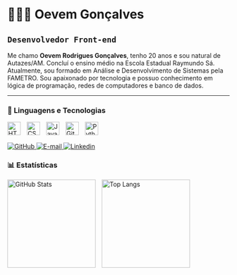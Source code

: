 <h1>👩🏻‍💻 Oevem Gonçalves</h1>

<h2><code>Desenvolvedor Front-end</code></h2>

<p>
  Me chamo <b>Oevem Rodrigues Gonçalves</b>, tenho 20 anos e sou natural de Autazes/AM.
  Concluí o ensino médio na Escola Estadual Raymundo Sá.
  Atualmente, sou formado em Análise e Desenvolvimento de Sistemas pela FAMETRO.
  Sou apaixonado por tecnologia e possuo conhecimento em lógica de programação, redes de computadores e banco de dados.
</p>

<hr/>

<h3>🤖 Linguagens e Tecnologias</h3>

<p>
  <img alt="HTML" title="HTML" width="30px" style="padding-right:10px;" src="https://cdn.jsdelivr.net/gh/devicons/devicon@latest/icons/html5/html5-original.svg"/>
  <img alt="CSS" title="CSS" width="30px" style="padding-right:10px;" src="https://cdn.jsdelivr.net/gh/devicons/devicon@latest/icons/css3/css3-original.svg"/>
  <img alt="JavaScript" title="JavaScript" width="30px" style="padding-right:10px;" src="https://cdn.jsdelivr.net/gh/devicons/devicon@latest/icons/javascript/javascript-original.svg"/>
  <img alt="Git" title="Git" width="30px" style="padding-right:10px;" src="https://cdn.jsdelivr.net/gh/devicons/devicon@latest/icons/git/git-original.svg"/>
  <img alt="Python" title="Python" width="30px" style="padding-right:10px;" src="https://cdn.jsdelivr.net/gh/devicons/devicon@latest/icons/python/python-original.svg"/>
</p>

<a href="https://github.com/oevemgoncalves?tab=followers">
        <img 
            alt="GitHub" 
            title="Me siga no GitHub" 
            src="https://img.shields.io/badge/GitHub-100000?style=for-the-badge&logo=github&logoColor=white"
        />
</a>
<a <a href="oevemrodrigues2@gmail.com">
    <img 
      alt="E-mail" 
      title="Meu E-mail" 
      src="https://img.shields.io/badge/Gmail-D14836?style=for-the-badge&logo=gmail&logoColor=white"
    />
</a> 
<a <a href="https://www.linkedin.com/in/oevem-rodrigues-a1b915311">
    <img 
      alt="Linkedin" 
      title="Meu linkedin" 
      src="https://img.shields.io/badge/LinkedIn-0077B5?style=for-the-badge&logo=linkedin&logoColor=white"
    />
</a>

<h3>📊 Estatísticas</h3>

<p>
  <img 
    alt="GitHub Stats" 
    height="200" 
    style="padding-right:10px;" 
    src="https://github-readme-stats.vercel.app/api?username=OevemGoncalves&show_icons=true&theme=tokyonight&include_all_commits=true&locale=pt-br"
  />
  <img 
    alt="Top Langs" 
    height="200" 
    src="https://github-readme-stats.vercel.app/api/top-langs/?username=OevemGoncalves&theme=tokyonight&layout=compact&custom_title=Tecnologias&langs_count=9"
  />
</p>

